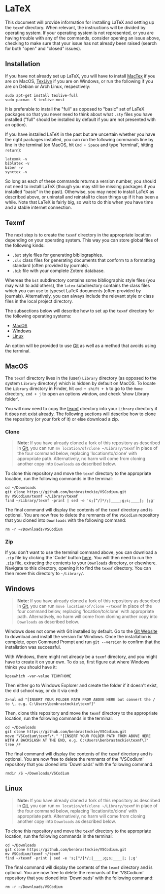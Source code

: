 # LaTeX

This document will provide information for installing LaTeX and setting up the `texmf` directory.
When relevant, the instructions will be divided by operating system.
If your operating system is not represented, or you are having trouble with any of the commands, consider opening an issue above, checking to make sure that your issue has not already been raised (search for both "open" and "closed" issues).

## Installation

If you have not already set up LaTeX, you will have to install [MacTex](https://www.tug.org/mactex/) if you are on MacOS, [TexLive](https://www.tug.org/texlive/windows.html) if you are on Windows, or run the following if you are on Debian or Arch Linux, respectively:

```
sudo apt-get install texlive-full
sudo pacman -S texlive-most
```

It is preferable to install the "full" as opposed to "basic" set of LaTeX packages so that you never need to think about what `.sty` files you have installed ("full" should be installed by default if you are not presented with an option).

If you have installed LaTeX in the past but are uncertain whether you have the right packages installed, you can run the following commands line by line in the terminal (on MacOS, hit `Cmd + Space` and type 'terminal', hitting `return`):

```
latexmk -v
biblatex -v
biber -v
synctex -v
```

So long as each of these commands returns a version number, you should not need to install LaTeX (though you may still be missing packages if you installed "basic" in the past).
Otherwise, you may need to install LaTeX as described above, or uninstall and reinstall to clean things up if it has been a while.
Note that LaTeX is fairly big, so wait to do this when you have time and a stable internet connection.

## Texmf

The next step is to create the `texmf` directory in the appropriate location depending on your operating system.
This way you can store global files of the following kinds:

  - `.bst` style files for generating bibliographies.
  - `.cls` class files for generating documents that conform to a formatting standard (often provided by journals).
  - `.bib` file with your complete Zotero database.

Whereas the `bst` subdirectory contains some bibliographic style files (you may wish to add others), the `latex` subdirectory contains the class files which you can use to typeset LaTeX documents (often provided by journals).
Alternatively, you can always include the relevant style or class files in the local project directory.

The subsections below will describe how to set up the `texmf` directory for the following operating systems:

- [MacOS](#MacOS)
- [Windows](#Windows)
- [Linux](#Linux)

An option will be provided to use [Git](https://github.com/benbrastmckie/VSCodium/blob/master/docs/git.md) as well as a method that avoids using the terminal.

## MacOS

The `texmf` directory lives in the (user) `Library` directory (as opposed to the system `Library` directory) which is hidden by default on MacOS.
To locate the `Library` directory in Finder, hit `cmd + shift + h` to go to the `Home` directory, `cmd + j` to open an options window, and check ‘show Library folder’.

You will now need to copy the [texmf](https://github.com/benbrastmckie/VSCodium/tree/master/texmf) directory into your `Library` directory if it does not exist already.
The following sections will describe how to clone the repository (or your fork of it) or else download a zip.

### Clone

> **Note:** If you have already cloned a fork of this repository as described in [Git](https://github.com/benbrastmckie/VSCodium/blob/master/docs/git.md), you can run `mv location/of/clone ~/Library/texmf` in place of the four command below, replacing 'location/to/clone' with appropriate path.
> Alternatively, no harm will come from cloning another copy into `Downloads` as described below.

To clone this repository and move the `texmf` directory to the appropriate location, run the following commands in the terminal:

```
cd ~/Downloads
git clone https://github.com/benbrastmckie/VSCodium.git
mv VSCodium/texmf ~/Library/texmf
find ~/Library/texmf -print | sed -e 's;[^/]*/;|____;g;s;____|; |;g'
```

The final command will display the contents of the `texmf` directory and is optional.
You are now free to delete the remnants of the `VSCodium` repository that you cloned into `Downloads` with the following command:

```
rm -r ~/Downloads/VSCodium
```

### Zip

If you don't want to use the terminal command above, you can download a `.zip` file by clicking the 'Code' button [here](https://github.com/benbrastmckie/VSCodium/tree/master).
You will then need to run the `.zip` file, extracting the contents to your `Downloads` directory, or elsewhere.
Navigate to this directory, opening it to find the `texmf` directory.
You can then move this directory to `~/Library/`.

## Windows

> **Note:** If you have already cloned a fork of this repository as described in [Git](https://github.com/benbrastmckie/VSCodium/blob/master/docs/git.md), you can run `move location/of/clone ~/texmf` in place of the four command below, replacing 'location/to/clone' with appropriate path.
> Alternatively, no harm will come from cloning another copy into `Downloads` as described below.

Windows does not come with Git installed by default.
Go to the [Git Website](https://git-scm.com/) to download and install the version for Windows.
Once the installation is complete, open Command Prompt and run `git --version` to confirm that the installation was successful.

With Windows, there might not already be a `texmf` directory, and you might have to create it on your own. To do so, first figure out where Windows thinks you should have it:

```
kpsewhich -var-value TEXMFHOME
```
Then either go to Windows Explorer and create the folder if it doesn't exist, the old school way, or do it via cmd:
```
2>nul md "[INSERT YOUR FOLDER PATH FROM ABOVE HERE but convert the / to \, e.g. C:\Users\benbrastmckie\texmf]"
```

Then, clone this repository and move the `texmf` directory to the appropriate location, run the following commands in the terminal:

```
cd ~/Downloads
git clone https://github.com/benbrastmckie/VSCodium.git
move "VSCodium\texmf\*." "[INSERT YOUR FOLDER PATH FROM ABOVE HERE WITH A BACKSLASH AT THE END, e.g. C:\Users\benbrastmckie\texmf\]"
tree /F
```

The final command will display the contents of the `texmf` directory and is optional.
You are now free to delete the remnants of the 'VSCodium' repository that you cloned into 'Downloads' with the following command:

```
rmdir /S ~/Downloads/VSCodium
```

## Linux

> **Note:** If you have already cloned a fork of this repository as described in [Git](https://github.com/benbrastmckie/VSCodium/blob/master/docs/git.md), you can run `mv location/of/clone ~/Library/texmf` in place of the four command below, replacing 'location/to/clone' with appropriate path.
> Alternatively, no harm will come from cloning another copy into `Downloads` as described below.

To clone this repository and move the `texmf` directory to the appropriate location, run the following commands in the terminal:

```
cd ~/Downloads
git clone https://github.com/benbrastmckie/VSCodium.git
mv VSCodium/texmf ~/texmf
find ~/texmf -print | sed -e 's;[^/]*/;|____;g;s;____|; |;g'
```

The final command will display the contents of the `texmf` directory and is optional.
You are now free to delete the remnants of the 'VSCodium' repository that you cloned into 'Downloads' with the following command:

```
rm -r ~/Downloads/VSCodium
```
